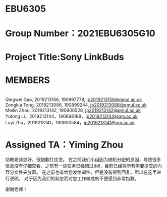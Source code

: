 # EBU6305
# Group Number：2021EBU6305G10
# Project Title:Sony LinkBuds
# MEMBERS
<br>Qingwei Gao, 2019213156, 190897778, jp2019213156@qmul.ac.uk
<br>Zongkia Tong, 2019213086, 190899244, jp2019213086@qmul.ac.uk
<br>Meilin Zhou, 2019213142, 190900528, jp2019213142@qmul.ac.uk
<br>Yutong Li，2019213144，190898188，jp2019213144@qm.ac.uk
<br>Luyi Zhu，2019213141，190900584，jp2019213141@qm.ac.uk
# Assigned TA：Yiming Zhou


助教老师您好，很抱歉打扰您。
在之前我们小组因为随机分配的原因，导致很多信息没有仔细查看，之前有一些任务已经错过ddl，目前已经将所有需要提交的内容分文件夹放置。
在之前也有给您发给邮件，但是没有得到回复，所以在这里进行说明。
对于因为我们的疏忽而对您工作做成的不便感到非常抱歉。

谢谢老师！
